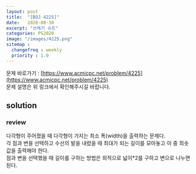 ```yaml
---
layout: post
title:  "[BOJ 4225]"
date:   2020-08-30
excerpt: "쓰레기 슈트"
categories: PS2020
image: "/images/4225.png"
sitemap :
  changefreq : weekly
  priority : 1.0
---
```


문제 바로가기 : [https://www.acmicpc.net/problem/4225](https://www.acmicpc.net/problem/4225)<br>
문제 설명은 위 링크에서 확인해주시길 바랍니다.
<br>
## solution
<script src="https://gist.github.com/yooniversal/33b8077a5695f5244bfcf16b7a59a339.js"></script>

### review
다각형이 주어졌을 때 다각형이 가지는 최소 폭(width)을 출력하는 문제다.<br>
각 점과 변을 선택하고 수선의 발을 내렸을 때 최대가 되는 길이를 모아놓고 이 중 최솟값을 출력해야 한다.<br>
점과 변을 선택했을 때 길이를 구하는 방법은 외적으로 넓이*2를 구하고 변으로 나누면 된다.

<script src="https://utteranc.es/client.js"
        repo="yooniversal/blog-comments"
        issue-term="pathname"
        theme="github-light"
        crossorigin="anonymous"
        async>
</script>
